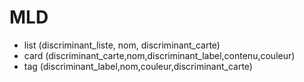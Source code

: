 # MLD

- list (discriminant_liste, nom, discriminant_carte)
- card (discriminant_carte,nom,discriminant_label,contenu,couleur)
- tag (discriminant_label,nom,couleur,discriminant_carte)
